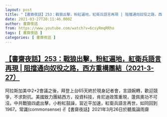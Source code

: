 ```yaml
---
layout: post
title: "【書齋夜話】253：戰狼出擊，粉紅遍地，紅衛兵語言再現 | 阻擋通向奴役之路，西方重構團結（2021-3-27）"
date: 2021-03-27T20:11:46.000Z
author: 書齋夜話
from: https://www.youtube.com/watch?v=6csyRmqRRho
tags: [ 書齋夜話 ]
categories: [ 書齋夜話 ]
---
```

<!--1616875906000-->
[【書齋夜話】253：戰狼出擊，粉紅遍地，紅衛兵語言再現 | 阻擋通向奴役之路，西方重構團結（2021-3-27）](https://www.youtube.com/watch?v=6csyRmqRRho)
------

<div>
阿拉斯加美中2+2會議之後，拜登上台65天終於現身記者會，言語婉轉，歡迎競爭，不求對抗。美國致力團結西方，投資科技，肯尼迪政策重現，蓬佩奧功不可沒。中共戰狼四處出擊，小粉紅鼓譟，習近平加速，紅衛兵語言再世，如同回到1967。常識(commonsense) ✌【書齋夜話】2021年3月26日於聽風論雨齋
</div>
